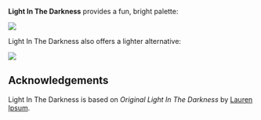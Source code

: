 <!--
👋 Hello! As Nova users browse the extensions library, a good README can help them understand what your extension does, how it works, and what setup or configuration it may require.

Not every extension will need every item described below. Use your best judgement when deciding which parts to keep to provide the best experience for your new users.

💡 Quick Tip! As you edit this README template, you can preview your changes by selecting **Extensions → Activate Project as Extension**, opening the Extension Library, and selecting "Light In The Darkness" in the sidebar.

Let's get started!
-->

<!--
🎈 To give users an idea of what your theme looks like, it's a great idea to show big, beautiful screenshots of your theme in action:
-->

**Light In The Darkness** provides a fun, bright palette:

![](https://nova.app/images/en/dark/editor.png)

<!--
🎈 If your extension provides multiple variations, don't forget to show those too!
-->

Light In The Darkness also offers a lighter alternative:

![](https://nova.app/images/en/light/editor.png)

## Acknowledgements

<!--
🎈 If your theme is based on existing work by someone else, consider crediting the original author
-->

Light In The Darkness is based on _Original Light In The Darkness_ by [Lauren Ipsum](https://en.wikipedia.org/wiki/Lorem_ipsum).
